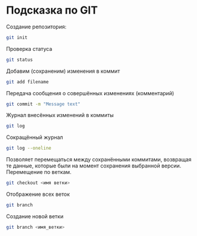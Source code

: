 # Подсказка по GIT

Создание репозитория:
```sh
git init
```

Проверка статуса
```sh
git status
```

Добавим (сохраненим) изменения в коммит
```sh
git add filename
```

Передача сообщения о совершённых изменениях (комментарий)
```sh
git commit -m "Message text"
```

Журнал внесённых изменений в коммиты
```sh
git log
```

Сокращённый журнал
```sh
git log --oneline
```

Позволяет перемещаться между сохранёнными коммитами, возвращая те данные, которые были на момент сохранения выбранной версии. Перемещение по веткам.
```sh
git checkout <имя ветки>
``` 

Отображение всех веток
```sh
git branch
```
Создание новой ветки
```sh
git branch <имя_ветки>
```

